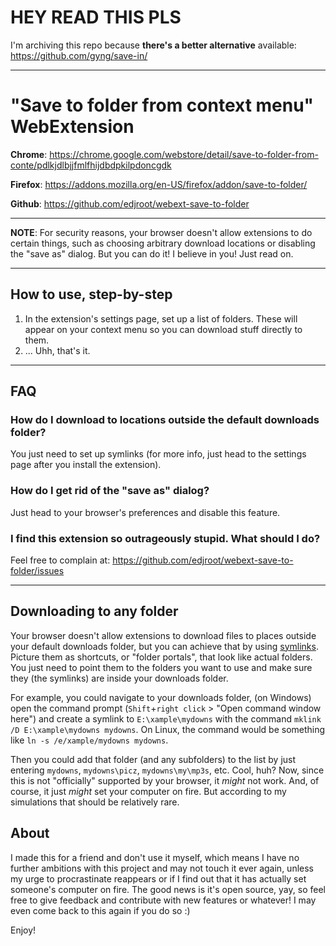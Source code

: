 # HEY READ THIS PLS

I'm archiving this repo because **there's a better alternative** available: https://github.com/gyng/save-in/

---

# "Save to folder from context menu" WebExtension

**Chrome**: https://chrome.google.com/webstore/detail/save-to-folder-from-conte/pdlkjdlbjjfmlfhijdbdpkilpdoncgdk

**Firefox**: https://addons.mozilla.org/en-US/firefox/addon/save-to-folder/

**Github**: https://github.com/edjroot/webext-save-to-folder

---

**NOTE**: For security reasons, your browser doesn't allow extensions to do certain things, such as choosing arbitrary download locations or disabling the "save as" dialog. But you can do it! I believe in you! Just read on.

---

## How to use, step-by-step
1. In the extension's settings page, set up a list of folders. These will appear on your context menu so you can download stuff directly to them.
2. ... Uhh, that's it.

---

## FAQ

### How do I download to locations outside the default downloads folder?
You just need to set up symlinks (for more info, just head to the settings page after you install the extension).

### How do I get rid of the "save as" dialog?
Just head to your browser's preferences and disable this feature.

### I find this extension so outrageously stupid. What should I do?
Feel free to complain at:
https://github.com/edjroot/webext-save-to-folder/issues

---

## Downloading to any folder
Your browser doesn't allow extensions to download files to places outside your default downloads folder, but you can achieve that by using [symlinks](https://en.wikipedia.org/wiki/Symbolic_link). Picture them as shortcuts, or "folder portals", that look like actual folders. You just need to point them to the folders you want to use and make sure they (the symlinks) are inside your downloads folder.

For example, you could navigate to your downloads folder, (on Windows) open the command prompt (`Shift`+`right click` > "Open command window here") and create a symlink to `E:\xample\mydowns` with the command `mklink /D E:\xample\mydowns mydowns`. On Linux, the command would be something like `ln -s /e/xample/mydowns mydowns`.

Then you could add that folder (and any subfolders) to the list by just entering `mydowns`, `mydowns\picz`, `mydowns\my\mp3s`, etc. Cool, huh? Now, since this is not "officially" supported by your browser, it *might* not work. And, of course, it just *might* set your computer on fire. But according to my simulations that should be relatively rare.

## About
I made this for a friend and don't use it myself, which means I have no further ambitions with this project and may not touch it ever again, unless my urge to procrastinate reappears or if I find out that it has actually set someone's computer on fire. The good news is it's open source, yay, so feel free to give feedback and contribute with new features or whatever! I may even come back to this again if you do so :)

Enjoy!
